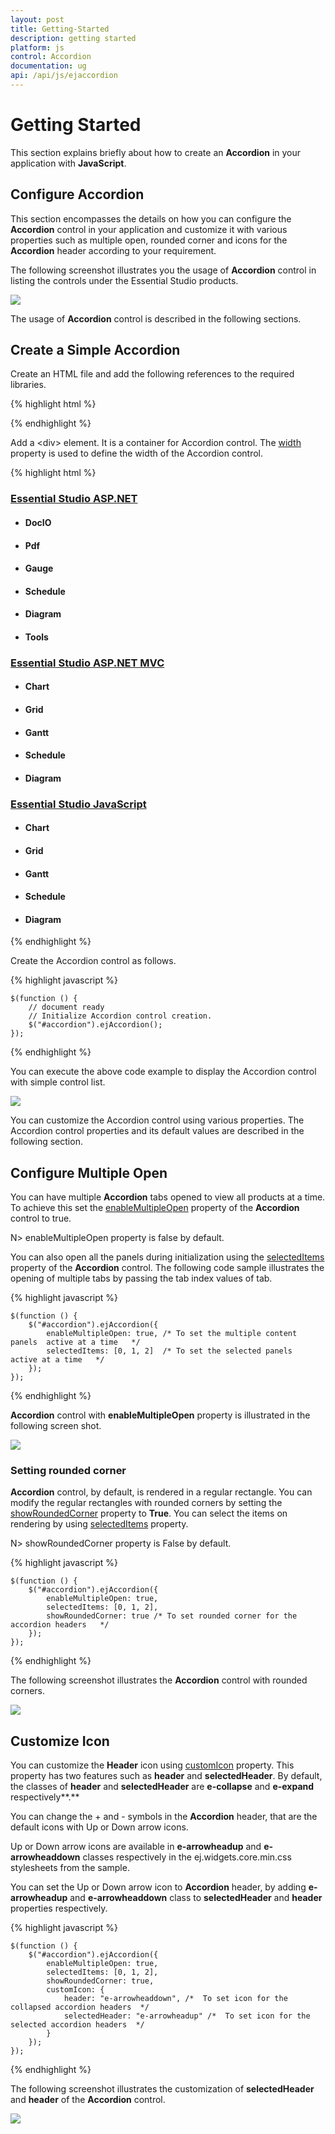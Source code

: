 ```yaml
---
layout: post
title: Getting-Started
description: getting started
platform: js
control: Accordion 
documentation: ug
api: /api/js/ejaccordion
---
```


# Getting Started

This section explains briefly about how to create an **Accordion** in your application with **JavaScript**.

## Configure Accordion

This section encompasses the details on how you can configure the **Accordion** control in your application and customize it with various properties such as multiple open, rounded corner and icons for the **Accordion** header according to your requirement.

The following screenshot illustrates you the usage of **Accordion** control in listing the controls under the Essential Studio products. 

![](/js/Accordion/Getting-Started_images/Getting-Started_img1.png) 

The usage of **Accordion** control is described in the following sections.

## Create a Simple Accordion

Create an HTML file and add the following references to the required libraries.

{% highlight html %}

<html>
<head>
    <title>Essential Studio for JavaScript : Default Functionalities</title>
    <meta name="viewport" content="width=device-width, initial-scale=1.0" charset="utf-8" />
    <!-- Style sheet for default theme (flat azure) -->
    <link href="http://cdn.syncfusion.com/{{ site.releaseversion }}/js/web/flat-azure/ej.web.all.min.css" rel="stylesheet" />
    <!--Scripts-->
    <script src="http://cdn.syncfusion.com/js/assets/external/jquery-1.10.2.min.js"></script>
    <script src="http://cdn.syncfusion.com/js/assets/external/jquery.easing.1.3.min.js"></script>
    <script src="http://cdn.syncfusion.com/{{ site.releaseversion }}/js/web/ej.web.all.min.js"></script>
    <!--Add custom scripts here -->
</head>
<body>
    <!-- Add Accordion element here. -->
</body>
</html>
    

{% endhighlight %}



Add a &lt;div&gt; element. It is a container for Accordion control. The [width](https://help.syncfusion.com/api/js/ejaccordion#members:width) property is used to define the width of the Accordion control.



{% highlight html %}


<div id="accordion" style="width: 500px">
    <h3>
        <a href="#">Essential Studio ASP.NET</a>
    </h3>
    <div>
        <!-- add accordion contents here to load contents under this header -->
        <ul>
            <li>
                <h4>DocIO</h4>
            </li>
            <li>
                <h4>Pdf  </h4>
            </li>
            <li>
                <h4>Gauge  </h4>
            </li>
            <li>
                <h4>Schedule  </h4>
            </li>
            <li>
                <h4>Diagram  </h4>
            </li>
            <li>
                <h4>Tools </h4>
            </li>
        </ul>
    </div>
    <h3>
        <a href="#">Essential Studio ASP.NET MVC</a>
    </h3>
    <div>
        <!-- add accordion contents here to load contents under this header -->
        <ul>
            <li>
                <h4>Chart </h4>
            </li>
            <li>
                <h4>Grid  </h4>
            </li>
            <li>
                <h4>Gantt  </h4>
            </li>
            <li>
                <h4>Schedule  </h4>
            </li>
            <li>
                <h4>Diagram  </h4>
            </li>
        </ul>
    </div>
    <h3>
        <a href="#">Essential Studio JavaScript</a>
    </h3>
    <div>
        <!-- add accordion contents here to load contents under this header -->
        <ul>
            <li>
                <h4>Chart </h4>
            </li>
            <li>
                <h4>Grid  </h4>
            </li>
            <li>
                <h4>Gantt  </h4>
            </li>
            <li>
                <h4>Schedule  </h4>
            </li>
            <li>
                <h4>Diagram  </h4>
            </li>
        </ul>
    </div>
</div>


{% endhighlight %}


Create the Accordion control as follows.

{% highlight javascript %}
  
    $(function () {
        // document ready
        // Initialize Accordion control creation.
        $("#accordion").ejAccordion();
    });

{% endhighlight %}

You can execute the above code example to display the Accordion control with simple control list.



![](/js/Accordion/Getting-Started_images/Getting-Started_img2.png) 

You can customize the Accordion control using various properties. The Accordion control properties and its default values are described in the following section.

## Configure Multiple Open

You can have multiple **Accordion** tabs opened to view all products at a time. To achieve this set the [enableMultipleOpen](https://help.syncfusion.com/api/js/ejaccordion#members:enablemultipleopen) property of the **Accordion** control to true.

N> enableMultipleOpen property is false by default.

You can also open all the panels during initialization using the [selectedItems](https://help.syncfusion.com/api/js/ejaccordion#members:selecteditems) property of the **Accordion** control. The following code sample illustrates the opening of multiple tabs by passing the tab index values of tab.

{% highlight javascript %}

    $(function () {
        $("#accordion").ejAccordion({
            enableMultipleOpen: true, /* To set the multiple content panels  active at a time   */
            selectedItems: [0, 1, 2]  /* To set the selected panels  active at a time   */
        });
    });   


{% endhighlight %}



**Accordion** control with **enableMultipleOpen** property is illustrated in the following screen shot.

![](/js/Accordion/Getting-Started_images/Getting-Started_img3.png) 

### Setting rounded corner

**Accordion** control, by default, is rendered in a regular rectangle. You can modify the regular rectangles with rounded corners by setting the [showRoundedCorner](https://help.syncfusion.com/api/js/ejaccordion#members:showroundedcorner) property to **True**. You can select the items on rendering by using [selectedItems](https://help.syncfusion.com/api/js/ejaccordion#members:selecteditems) property.

N> showRoundedCorner property is False by default.



{% highlight javascript %}

    $(function () {
        $("#accordion").ejAccordion({
            enableMultipleOpen: true,
            selectedItems: [0, 1, 2],
            showRoundedCorner: true /* To set rounded corner for the accordion headers   */
        });
    });       

{% endhighlight %}

The following screenshot illustrates the **Accordion** control with rounded corners.

![](/js/Accordion/Getting-Started_images/Getting-Started_img4.png) 

## Customize Icon

You can customize the **Header** icon using [customIcon](https://help.syncfusion.com/api/js/ejaccordion#members:customicon) property. This property has two features such as **header** and **selectedHeader**. By default, the classes of **header** and **selectedHeader** are **e-collapse** and **e-expand** respectively**.**

You can change the + and - symbols in the **Accordion** header, that are the default icons with Up or Down arrow icons. 

Up or Down arrow icons are available in **e-arrowheadup** and **e-arrowheaddown** classes respectively in the ej.widgets.core.min.css stylesheets from the sample. 

You can set the Up or Down arrow icon to **Accordion** header, by adding **e-arrowheadup** and **e-arrowheaddown** class to **selectedHeader** and **header** properties respectively.

{% highlight javascript %}

  
    $(function () {
        $("#accordion").ejAccordion({
            enableMultipleOpen: true,
            selectedItems: [0, 1, 2],
            showRoundedCorner: true,
            customIcon: {
                header: "e-arrowheaddown", /*  To set icon for the collapsed accordion headers  */
                selectedHeader: "e-arrowheadup" /*  To set icon for the selected accordion headers  */
            }
        });
    });
  


{% endhighlight %}



The following screenshot illustrates the customization of **selectedHeader** and **header** of the **Accordion** control.

![](/js/Accordion/Getting-Started_images/Getting-Started_img5.png) 

